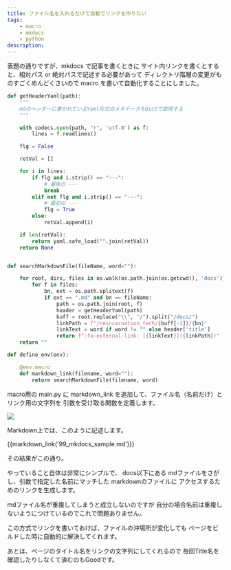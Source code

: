 ```yaml
---
title: ファイル名を入れるだけで自動でリンクを作りたい
tags:
    - macro
    - mkdocs
    - python
description:
---
```


表題の通りですが、mkdocs で記事を書くときに
サイト内リンクを書くとすると、相対パス or 絶対パスで記述する必要があって
ディレクトリ階層の変更がものすごくめんどくさいので
macro を書いて自動化することにしました。

```python
def getHeaderYaml(path):
    """
    mdのヘッダーに書かれているYaml形式のメタデータをDictで取得する
    """

    with codecs.open(path, "r", 'utf-8') as f:
        lines = f.readlines()

    flg = False

    retVal = []

    for i in lines:
        if flg and i.strip() == "---":
            # 最後の ---
            break
        elif not flg and i.strip() == "---":
            # 最初の ---
            flg = True
        else:
            retVal.append(i)

    if len(retVal):
        return yaml.safe_load("".join(retVal))
    return None


def searchMarkdownFile(fileName, word=""):

    for root, dirs, files in os.walk(os.path.join(os.getcwd(), 'docs')):
        for f in files:
            bn, ext = os.path.splitext(f)
            if ext == ".md" and bn == fileName:
                path = os.path.join(root, f)
                header = getHeaderYaml(path)
                buff = root.replace("\\", "/").split("/docs/")
                linkPath = f"/reincarnation_tech/{buff[-1]}/{bn}"
                linkText = word if word != "" else header['title']
                return f":fa-external-link: [{linkText}]({linkPath})"
    return ""

def define_env(env):

    @env.macro
    def markdown_link(filename, word=""):
        return searchMarkdownFile(filename, word)
```

macro用の main.py に markdown_link を追加して、ファイル名（名前だけ）とリンク用の文字列を
引数を受け取る関数を定義します。

![](https://gyazo.com/1a752123d2e4a9cac0ddef6ea9fc8d81.png)

Markdown上では、このように記述します。

{{markdown_link('99_mkdocs_sample.md')}}

その結果がこの通り。

やっていること自体は非常にシンプルで、
docs以下にある mdファイルをさがし、引数で指定した名前にマッチした markdownのファイルに
アクセスするためのリンクを生成します。

mdファイル名が重複してしまうと成立しないのですが
自分の場合名前は重複しないようにつけているのでこれで問題ありません。

この方式でリンクを書いておけば、ファイルの沖場所が変化しても
ページをビルドした時に自動的に解決してくれます。

あとは、ページのタイトル名をリンクの文字列にしてくれるので
毎回Title名を確認したりしなくて済むのもGoodです。